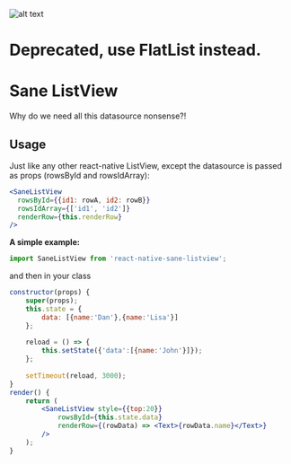 ![alt text](https://faceswaponline.com/wp-content/uploads/2017/04/missionaccomplished-6c17ad8ad9409d21748f9168c4e74e90.jpg)
# Deprecated, use FlatList instead.

# Sane ListView
Why do we need all this datasource nonsense?!

## Usage

Just like any other react-native ListView, except the datasource is passed as props (rowsById and rowsIdArray):

```jsx
<SaneListView
  rowsById={{id1: rowA, id2: rowB}}
  rowsIdArray={['id1', 'id2']}
  renderRow={this.renderRow}
/>
```

**A simple example:**

```js
import SaneListView from 'react-native-sane-listview';
```

and then in your class

```jsx
constructor(props) {
	super(props);
	this.state = {
		data: [{name:'Dan'},{name:'Lisa'}]
	};	
	
	reload = () => {
		this.setState({'data':[{name:'John'}]});
	};
		
	setTimeout(reload, 3000);
}
render() {
	return (
		<SaneListView style={{top:20}}
			rowsById={this.state.data}
			renderRow={(rowData) => <Text>{rowData.name}</Text>}
		/>
	);
}
```
